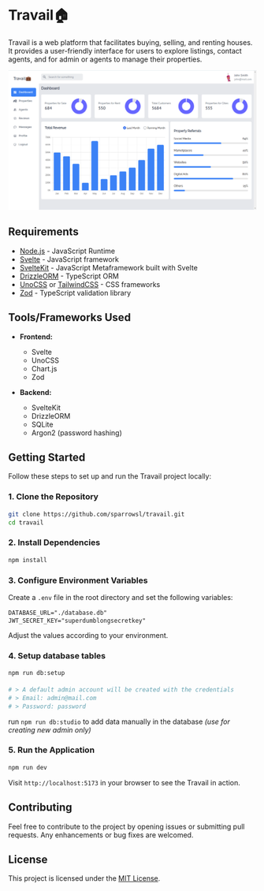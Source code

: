 # Travail🏠

Travail is a web platform that facilitates buying, selling, and renting houses. It provides a user-friendly interface for users to explore listings, contact agents, and for admin or agents to manage their properties.

<div><img src="./travail.png" /></div>

## Requirements

- [Node.js](https://nodejs.org/) - JavaScript Runtime
- [Svelte](https://svelte.dev/) - JavaScript framework
- [SvelteKit](https://kit.svelte.dev/) - JavaScript Metaframework built with Svelte
- [DrizzleORM](https://orm.drizzle.team/) - TypeScript ORM
- [UnoCSS](https://unocss.dev/) or [TailwindCSS](https://www.tailwindcss.com/) - CSS frameworks
- [Zod](https://zod.dev/) - TypeScript validation library

<!-- - [Vitest](https://vitest.dev/) - Testing framework -->

## Tools/Frameworks Used

- **Frontend:**

  - Svelte
  - UnoCSS
  - Chart.js
  - Zod

- **Backend:**
  - SvelteKit
  - DrizzleORM
  - SQLite
  - Argon2 (password hashing)

## Getting Started

Follow these steps to set up and run the Travail project locally:

### 1. Clone the Repository

```bash
git clone https://github.com/sparrowsl/travail.git
cd travail
```

### 2. Install Dependencies

```bash
npm install
```

### 3. Configure Environment Variables

Create a `.env` file in the root directory and set the following variables:

```env
DATABASE_URL="./database.db"
JWT_SECRET_KEY="superdumblongsecretkey"
```

Adjust the values according to your environment.

### 4. Setup database tables

```bash
npm run db:setup

# > A default admin account will be created with the credentials
# > Email: admin@mail.com
# > Password: password
```

run `npm run db:studio` to add data manually in the database _(use for creating new admin only)_

### 5. Run the Application

```bash
npm run dev
```

Visit `http://localhost:5173` in your browser to see the Travail in action.

## Contributing

Feel free to contribute to the project by opening issues or submitting pull requests. Any enhancements or bug fixes are welcomed.

## License

This project is licensed under the [MIT License](LICENSE).
